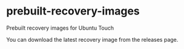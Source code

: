 # prebuilt-recovery-images
Prebuilt recovery images for Ubuntu Touch

You can download the latest recovery image from the releases page.


